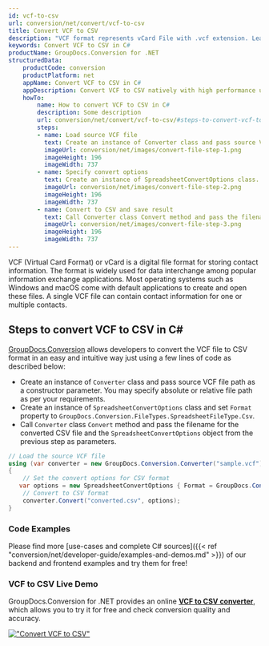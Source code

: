 ```yaml
---
id: vcf-to-csv
url: conversion/net/convert/vcf-to-csv
title: Convert VCF to CSV
description: "VCF format represents vCard File with .vcf extension. Learn how to convert VCF to CSV file programmatically in C# language using GroupDocs.Conversion for .NET library."
keywords: Convert VCF to CSV in C#
productName: GroupDocs.Conversion for .NET
structuredData:
    productCode: conversion
    productPlatform: net
    appName: Convert VCF to CSV in C#
    appDescription: Convert VCF to CSV natively with high performance using C# language and server side GroupDocs.Conversion for .NET APIs, without the use of any software like Microsoft or Open Office.
    howTo:
        name: How to convert VCF to CSV in C# 
        description: Some description
        url: conversion/net/convert/vcf-to-csv/#steps-to-convert-vcf-to-csv-in-c
        steps:
        - name: Load source VCF file 
          text: Create an instance of Converter class and pass source VCF file path as a constructor parameter. You may specify absolute or relative file path as per your requirements. 
          imageUrl: conversion/net/images/convert-file-step-1.png
          imageHeight: 196
          imageWidth: 737
        - name: Specify convert options 
          text: Create an instance of SpreadsheetConvertOptions class.
          imageUrl: conversion/net/images/convert-file-step-2.png
          imageHeight: 196
          imageWidth: 737
        - name: Convert to CSV and save result 
          text: Call Converter class Convert method and pass the filename for the converted HTML file and the SpreadsheetConvertOptions object from the previous step as parameters.
          imageUrl: conversion/net/images/convert-file-step-3.png
          imageHeight: 196
          imageWidth: 737
---
```


VCF (Virtual Card Format) or vCard is a digital file format for storing contact information. The format is widely used for data interchange among popular information exchange applications. Most operating systems such as Windows and macOS come with default applications to create and open these files. A single VCF file can contain contact information for one or multiple contacts.

## Steps to convert VCF to CSV in C#

[GroupDocs.Conversion](https://products.groupdocs.com/conversion/net) allows developers to convert the VCF file to CSV format in an easy and intuitive way just using a few lines of code as described below:

* Create an instance of `Converter` class and pass source VCF file path as a constructor parameter. You may specify absolute or relative file path as per your requirements. 
* Create an instance of `SpreadsheetConvertOptions` class and set `Format` property to `GroupDocs.Conversion.FileTypes.SpreadsheetFileType.Csv`.
* Call `Converter` class `Convert` method and pass the filename for the converted CSV file and the `SpreadsheetConvertOptions` object from the previous step as parameters.

```csharp
// Load the source VCF file
using (var converter = new GroupDocs.Conversion.Converter("sample.vcf"))
{
    // Set the convert options for CSV format
   var options = new SpreadsheetConvertOptions { Format = GroupDocs.Conversion.FileTypes.SpreadsheetFileType.Csv };
    // Convert to CSV format
    converter.Convert("converted.csv", options);
}
```

### Code Examples

Please find more [use-cases and complete C# sources]({{< ref "conversion/net/developer-guide/examples-and-demos.md" >}}) of our backend and frontend examples and try them for free!

### VCF to CSV Live Demo

GroupDocs.Conversion for .NET provides an online [**VCF to CSV converter**](https://products.groupdocs.app/conversion/vcf-to-csv), which allows you to try it for free and check conversion quality and accuracy.

[!["Convert VCF to CSV"](conversion/net/images/convert-to-csv/convert-vcf-to-csv.png)](https://products.groupdocs.app/conversion/vcf-to-csv)